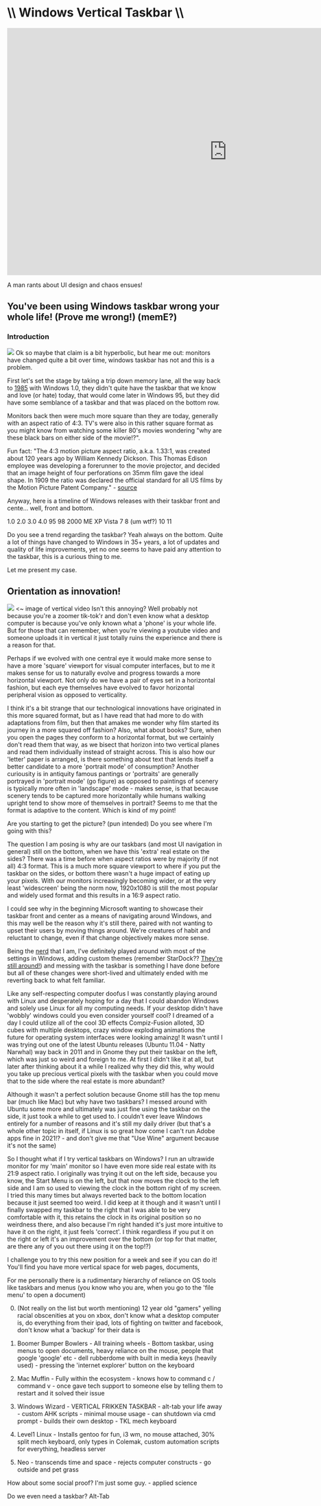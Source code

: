 # \\\ Windows Vertical Taskbar \\\

<iframe width="1024" height="576" src="https://www.youtube.com/embed/CDnshKJIRDc" title="YouTube video player" frameborder="0" allow="accelerometer; autoplay; clipboard-write; encrypted-media; gyroscope; picture-in-picture" allowfullscreen></iframe>

A man rants about UI design and chaos ensues! 

## You've been using Windows taskbar wrong your whole life! (Prove me wrong!) (memE?) 

### Introduction

![](part4-headlight.jpg)
Ok so maybe that claim is a bit hyperbolic, but hear me out: monitors have changed quite a bit over time, windows taskbar has not and this is a problem. 

First let's set the stage by taking a trip down memory lane, all the way back to [1985](https://www.youtube.com/watch?v=K38xNqZvBJI) with Windows 1.0, they didn't quite have the taskbar that we know and love (or hate) today, that would come later in Windows 95, but they did have some semblance of a taskbar and that was placed on the bottom row. 

Monitors back then were much more square than they are today, generally with an aspect ratio of 4:3. TV's were also in this rather square format as you might know from watching some killer 80's movies wondering "why are these black bars on either side of the movie!?". 

Fun fact: 
"The 4:3 motion picture aspect ratio, a.k.a. 1.33:1, was created about 120 years ago by William Kennedy Dickson. This Thomas Edison employee was developing a forerunner to the movie projector, and decided that an image height of four perforations on 35mm film gave the ideal shape. In 1909 the ratio was declared the official standard for all US films by the Motion Picture Patent Company." - [source](https://neiloseman.com/the-43-aspect-ratio-is-not-dead/)

Anyway, here is a timeline of Windows releases with their taskbar front and cente... well, front and bottom. 

1.0
2.0
3.0
4.0
95
98
2000
ME
XP
Vista
7
8 (um wtf?) 
10
11

Do you see a trend regarding the taskbar? Yeah always on the bottom. Quite a lot of things have changed to Windows in 35+ years, a lot of updates and quality of life improvements, yet no one seems to have paid any attention to the taskbar, this is a curious thing to me. 

Let me present my case. 

## Orientation as innovation!

![](part4-throttle.jpg) <~ image of vertical video
Isn't this annoying? Well probably not because you're a zoomer tik-tok'r and don't even know what a desktop computer is because you've only known what a 'phone' is your whole life. But for those that can remember, when you're viewing a youtube video and someone uploads it in vertical it just totally ruins the experience and there is a reason for that. 

Perhaps if we evolved with one central eye it would make more sense to have a more 'square' viewport for visual computer interfaces, but to me it makes sense for us to naturally evolve and progress towards a more horizontal viewport. Not only do we have a pair of eyes set in a horizontal fashion, but each eye themselves have evolved to favor horizontal peripheral vision as opposed to verticality. 

I think it's a bit strange that our technological innovations have originated in this more squared format, but as I have read that had more to do with adaptations from film, but then that amakes me wonder why film started its journey in a more squared off fashion? Also, what about books? Sure, when you open the pages they conform to a horizontal format, but we certainly don't read them that way, as we bisect that horizon into two vertical planes and read them individually instead of straight across. This is also how our 'letter' paper is arranged, is there something about text that lends itself a better candidate to a more 'portrait mode' of consumption? Another curiousity is in antiquity famous pantings or 'portraits' are generally portrayed in 'portrait mode' (go figure) as opposed to paintings of scenery is typically more often in 'landscape' mode - makes sense, is that because scenery tends to be captured more horizontally while humans walking upright tend to show more of themselves in portrait? Seems to me that the format is adaptive to the content. Which is kind of my point! 

Are you starting to get the picture? (pun intended) Do you see where I'm going with this? 

The question I am posing is why are our taskbars (and most UI navigation in general) still on the bottom, when we have this 'extra' real estate on the sides? There was a time before when aspect ratios were by majority (if not all) 4:3 format. This is a much more square viewport to where if you put the taskbar on the sides, or bottom there wasn't a huge impact of eating up your pixels. With our monitors increasingly becoming wider, or at the very least 'widescreen' being the norm now, 1920x1080 is still the most popular and widely used format and this results in a 16:9 aspect ratio. 

I could see why in the beginning Microsoft wanting to showcase their taskbar front and center as a means of navigating around Windows, and this may well be the reason why it's still there, paired with not wanting to upset their users by moving things around. We're creatures of habit and reluctant to change, even if that change objectively makes more sense. 

Being the [nerd](https://www.youtube.com/watch?v=N9qYF9DZPdw) that I am, I've definitely played around with most of the settings in Windows, adding custom themes (remember StarDock?? [They're still around!](https://www.stardock.com/)) and messing with the taskbar is something I have done before but all of these changes were short-lived and ultimately ended with me reverting back to what felt familiar. 

Like any self-respecting computer doofus I was constantly playing around with Linux and desperately hoping for a day that I could abandon Windows and solely use Linux for all my computing needs. If your desktop didn't have 'wobbly' windows could you even consider yourself cool? I dreamed of a day I could utilize all of the cool 3D effects Compiz-Fusion alloted, 3D cubes with multiple desktops, crazy window exploding animations the future for operating system interfaces were looking amainzg! It wasn't until I was trying out one of the latest Ubuntu releases (Ubuntu 11.04 - Natty Narwhal) way back in 2011 and in Gnome they put their taskbar on the left, which was just so weird and foreign to me. At first I didn't like it at all, but later after thinking about it a while I realized why they did this, why would you take up precious vertical pixels with the taskbar when you could move that to the side where the real estate is more abundant?  

Although it wasn't a perfect solution because Gnome still has the top menu bar (much like Mac) but why have two taskbars? I messed around with Ubuntu some more and ultimately was just fine using the taskbar on the side, it just took a while to get used to. I couldn't ever leave Windows entirely for a number of reasons and it's still my daily driver (but that's a whole other topic in itself, if Linux is so great how come I can't run Adobe apps fine in 2021!? - and don't give me that "Use Wine" argument because it's not the same)

So I thought what if I try vertical taskbars on Windows? I run an ultrawide monitor for my 'main' monitor so I have even more side real estate with its 21:9 aspect ratio. I originally was trying it out on the left side, because you know, the Start Menu is on the left, but that now moves the clock to the left side and I am so used to viewing the clock in the bottom right of my screen. I tried this many times but always reverted back to the bottom location because it just seemed too weird. I did keep at it though and it wasn't until I finally swapped my taskbar to the right that I was able to be very comfortable with it, this retains the clock in its original position so no weirdness there, and also because I'm right handed it's just more intuitive to have it on the right, it just feels 'correct'. I think regardless if you put it on the right or left it's an improvement over the bottom (or top for that matter, are there any of you out there using it on the top!?) 

I challenge you to try this new position for a week and see if you can do it! You'll find you have more vertical space for web pages, documents, 

For me personally there is a rudimentary hierarchy of reliance on OS tools like taskbars and menus (you know who you are, when you go to the 'file menu' to open a document) 

0. (Not really on the list but worth mentioning) 12 year old "gamers" yelling racial obscenities at you on xbox, don't know what a desktop computer is, do everything from their ipad, lots of fighting on twitter and facebook, don't know what a 'backup' for their data is

1. Boomer Bumper Bowlers - All training wheels - Bottom taskbar, using menus to open documents, heavy reliance on the mouse, people that google 'google' etc - dell rubberdome with built in media keys (heavily used) - pressing the 'internet explorer' button on the keyboard 
2. Mac Muffin - Fully within the ecosystem - knows how to command c / command v - once gave tech support to someone else by telling them to restart and it solved their issue
3. Windows Wizard - VERTICAL FRIKKEN TASKBAR - alt-tab your life away - custom AHK scripts - minimal mouse usage - can shutdown via cmd prompt - builds their own desktop - TKL mech keyboard
4. Level1 Linux - Installs gentoo for fun, i3 wm, no mouse attached, 30% split mech keyboard, only types in Colemak, custom automation scripts for everything, headless server 
5. Neo - transcends time and space - rejects computer constructs - go outside and pet grass 


How about some social proof? I'm just some guy. - applied science

Do we even need a taskbar? Alt-Tab

